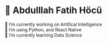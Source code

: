 # 💫 Abdulllah Fatih Höcü
🔭 I’m currently working on Artifical Intelligence<br>
👯 I’m using Python, and React Native<br>
🌱 I’m currently learning Data Science


